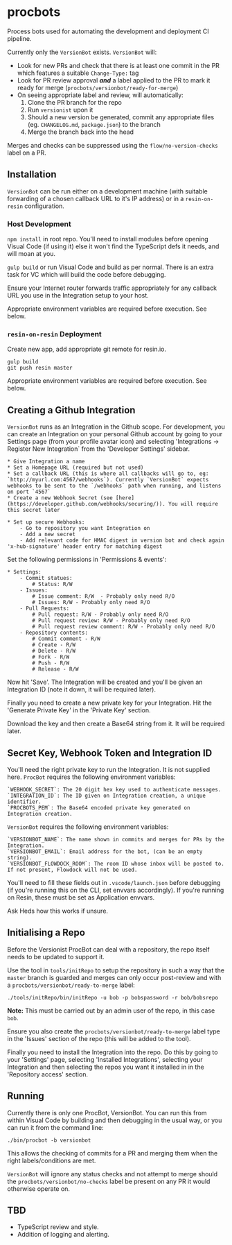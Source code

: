 # procbots

Process bots used for automating the development and deployment CI pipeline.

Currently only the `VersionBot` exists. `VersionBot` will:

* Look for new PRs and check that there is at least one commit in the PR which features a suitable `Change-Type:` tag
* Look for PR review approval ***and*** a label applied to the PR to mark it ready for merge (`procbots/versionbot/ready-for-merge`)
* On seeing appropriate label and review, will automatically:
    1. Clone the PR branch for the repo
    2. Run `versionist` upon it
    3. Should a new version be generated, commit any appropriate files (eg. `CHANGELOG.md`, `package.json`) to the branch
    4. Merge the branch back into the head

Merges and checks can be suppressed using the `flow/no-version-checks` label on a PR.

## Installation

`VersionBot` can be run either on a development machine (with suitable forwarding of a chosen callback URL to it's IP address) or in a `resin-on-resin` configuration.

### Host Development

`npm install` in root repo. You'll need to install modules before opening Visual Code (if using it) else it won't find the TypeScript defs it needs, and will moan at you.

`gulp build` or run Visual Code and build as per normal. There is an extra task for VC which will build the code before debugging.

Ensure your Internet router forwards traffic appropriately for any callback URL you use in the Integration setup to your host.

Appropriate environment variables are required before execution. See below.

### `resin-on-resin` Deployment

Create new app, add appropriate git remote for resin.io.

    gulp build
    git push resin master

Appropriate environment variables are required before execution. See below.

## Creating a Github Integration

`VersionBot` runs as an Integration in the Github scope. For development, you can create an Integration on your personal Github account by going to your Settings page (from your profile avatar icon) and selecting 'Integrations -> Register New Integration` from the 'Developer Settings' sidebar.

    * Give Integration a name
    * Set a Homepage URL (required but not used)
    * Set a callback URL (this is where all callbacks will go to, eg: `http://myurl.com:4567/webhooks`). Currently `VersionBot` expects webhooks to be sent to the `/webhooks` path when running, and listens on port `4567`
    * Create a new Webhook Secret (see [here](https://developer.github.com/webhooks/securing/)). You will require this secret later

    * Set up secure Webhooks:
        - Go to repository you want Integration on
        - Add a new secret
        - Add relevant code for HMAC digest in version bot and check again 'x-hub-signature' header entry for matching digest

Set the following permissions in 'Permissions & events':

    * Settings:
        - Commit statues:
            # Status: R/W
        - Issues:
            # Issue comment: R/W  - Probably only need R/O
            # Issues: R/W - Probably only need R/O
        - Pull Requests:
            # Pull request: R/W - Probably only need R/O
            # Pull request review: R/W - Probably only need R/O
            # Pull request review comment: R/W - Probably only need R/O
        - Repository contents:
            # Commit comment - R/W
            # Create - R/W
            # Delete - R/W
            # Fork - R/W
            # Push - R/W
            # Release - R/W

Now hit 'Save'. The Integration will be created and you'll be given an Integration ID (note it down, it will be required later).

Finally you need to create a new private key for your Integration. Hit the 'Generate Private Key' in the 'Private Key' section.

Download the key and then create a Base64 string from it. It will be required later.

## Secret Key, Webhook Token and Integration ID

You'll need the right private key to run the Integration. It is not supplied here. `ProcBot` requires the following environment variables:

    `WEBHOOK_SECRET`: The 20 digit hex key used to authenticate messages.
    `INTEGRATION_ID`: The ID given on Integration creation, a unique identifier.
    `PROCBOTS_PEM`: The Base64 encoded private key generated on Integration creation.

`VersionBot` requires the following environment variables:

    `VERSIONBOT_NAME`: The name shown in commits and merges for PRs by the Integration.
    `VERSIONBOT_EMAIL`: Email address for the bot, (can be an empty string).
    `VERSIONBOT_FLOWDOCK_ROOM`: The room ID whose inbox will be posted to. If not present, Flowdock will not be used.


You'll need to fill these fields out in `.vscode/launch.json` before debugging (if you're running this on the CLI, set envvars accordingly). If you're running on Resin, these must be set as Application envvars.

Ask Heds how this works if unsure.

## Initialising a Repo

Before the Versionist ProcBot can deal with a repository, the repo itself needs to be updated to support it.

Use the tool in `tools/initRepo` to setup the repository in such a way that the `master` branch is guarded and merges can only occur post-review and with a `procbots/versionbot/ready-to-merge` label:

    ./tools/initRepo/bin/initRepo -u bob -p bobspassword -r bob/bobsrepo

**Note:** This must be carried out by an admin user of the repo, in this case `bob`.

Ensure you also create the `procbots/versionbot/ready-to-merge` label type in the 'Issues' section of the repo (this will be added to the tool).

Finally you need to install the Integration into the repo. Do this by going to your 'Settings' page, selecting 'Installed Integrations', selecting your Integration and then selecting the repos you want it installed in in the 'Repository access' section.

## Running

Currently there is only one ProcBot, VersionBot. You can run this from within Visual Code by building and then debugging in the usual way, or you can run it from the command line:

`./bin/procbot -b versionbot`

This allows the checking of commits for a PR and merging them when the right labels/conditions are met.

`VersionBot` will ignore any status checks and not attempt to merge should the `procbots/versionbot/no-checks` label be present on any PR it would otherwise operate on.

## TBD

* TypeScript review and style.
* Addition of logging and alerting.